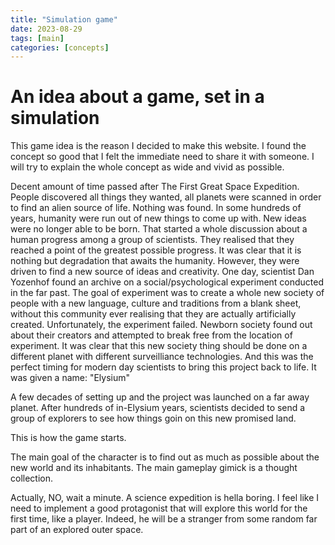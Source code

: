 ```yaml
---
title: "Simulation game"
date: 2023-08-29
tags: [main]
categories: [concepts]
---
```


# An idea about a game, set in a simulation
This game idea is the reason I decided to make this website. I found the concept so good that I felt the immediate need to share it with someone.
I will try to explain the whole concept as wide and vivid as possible. 

Decent amount of time passed after The First Great Space Expedition. People discovered all things they wanted, all planets were scanned in order to find an alien source of life. Nothing was found.
In some hundreds of years, humanity were run out of new things to come up with. New ideas were no longer able to be born. That started a whole discussion about a human progress among a group of scientists. They realised that they reached a point of the greatest possible progress. It was clear that it is nothing but degradation that awaits the humanity. However, they were driven to find a new source of ideas and creativity. 
One day, scientist Dan Yozenhof found an archive on a social/psychological experiment conducted in the far past. The goal of experiment was to create a whole new society of people with a new language, culture and traditions from a blank sheet, without this community ever realising that they are actually artificially created. 
Unfortunately, the experiment failed. Newborn society found out about their creators and attempted to break free from the location of experiment. It was clear that this new society thing should be done on a different planet with different surveilliance technologies. 
And this was the perfect timing for modern day scientists to bring this project back to life. It was given a name: "Elysium"

A few decades of setting up and the project was launched on a far away planet. After hundreds of in-Elysium years, scientists decided to send a group of explorers to see how things goin on this new promised land.

This is how the game starts. 

The main goal of the character is to find out as much as possible about the new world and its inhabitants. The main gameplay gimick is a thought collection.

Actually, NO, wait a minute. A science expedition is hella boring. I feel like I need to implement a good protagonist that will explore this world for the first time, like a player. 
Indeed, he will be a stranger from some random far part of an explored outer space.